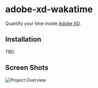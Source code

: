 adobe-xd-wakatime
=================

Quantify your time inside [Adobe XD](adobe.com/xd).

Installation
------------

TBD

Screen Shots
------------

![Project Overview](https://wakatime.com/static/img/ScreenShots/ScreenShot-2014-10-29.png)
